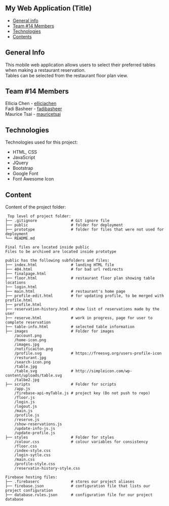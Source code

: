 ## My Web Application (Title)

* [General info](#general-info)
* [Team #14 Members](#team-#14-members)
* [Technologies](#technologies)
* [Contents](#content)

## General Info
This mobile web application allows users to select their preferred tables when making a restaurant reservation. <br />
Tables can be selected from the restaurant floor plan view.
	
## Team #14 Members
Ellicia Chen - [elliciachen](https://github.com/elliciachen) <br />
Fadi Basheer - [fadibasheer](https://github.com/fadibasheer) <br />
Maurice Tsai - [mauricetsai](https://github.com/mauricetsai)

## Technologies
Technologies used for this project:
* HTML, CSS
* JavaScript
* JQuery
* Bootstrap
* Google Font
* Font Awesome Icon

## Content
Content of the project folder:

```
 Top level of project folder: 
├── .gitignore               # Git ignore file
├── public                   # folder for deployment
├── prototype                # folder for files that were not used for deployment
└── README.md

Final files are located inside public
Files to be archived are located inside prototype

public has the following subfolders and files:
├── index.html               # landing HTML file
├── 404.html                 # for bad url redirects
├── finalpage.html               
├── floor.html               # restaurant floor plan showing table locations
├── login.html               
├── main.html                # restaurant's home page
├── profile-edit.html        # for updating profile, to be merged with profile.html
├── profile.html             
├── reservation-history.html # show list of reservations made by the user
├── reserve.html             # work in progress, page for user to complete reservation
├── table-info.html          # selected table information
├── images                   # Folder for images
    /account.png
    /home-icon.png
    /images.jpg
    /notificaiton.png
    /profile.svg             # https://freesvg.org/users-profile-icon
    /resturant.jpg
    /search-icon.png
    /table.jpg
    /table.svg               # http://simpleicon.com/wp-content/uploads/table.svg
    /talbe2.jpg
├── scripts                  # Folder for scripts
    /app.js
    /firebase-api-myTable.js # project key (Do not push to repo)
    /floor.js
    /login.js
    /logout.js
    /main.js
    /profile.js
    /reserve.js
    /show-reservations.js
    /update-info-js.js
    /update-profile.js              
├── styles                   # Folder for styles
    /colour.css              # colour variables for consistency
    /floor.css
    /index-style.css
    /login-sytle.css
    /main.css
    /profile-style.css
    /reservatin-history-style.css

Firebase hosting files: 
├── .firebaserc              # stores our project aliases 
├── firebase.json            # configuration file that lists our project configuration
├── database.rules.json      # configuration file for our project database 
```